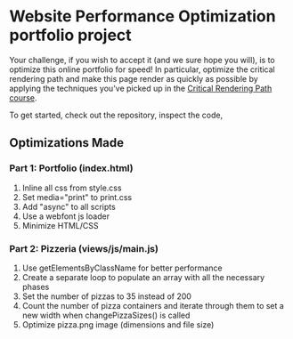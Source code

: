 






# Website Performance Optimization portfolio project

Your challenge, if you wish to accept it (and we sure hope you will), is to optimize this online portfolio for speed! In particular, optimize the critical rendering path and make this page render as quickly as possible by applying the techniques you've picked up in the [Critical Rendering Path course](https://www.udacity.com/course/ud884).

To get started, check out the repository, inspect the code,

## Optimizations Made

### Part 1: Portfolio (index.html)

1. Inline all css from style.css
1. Set media="print" to print.css
1. Add "async" to all scripts
1. Use a webfont js loader
1. Minimize HTML/CSS

### Part 2: Pizzeria (views/js/main.js)

1. Use getElementsByClassName for better performance
1. Create a separate loop to populate an array with all the necessary phases
1. Set the number of pizzas to 35 instead of 200
1. Count the number of pizza containers and iterate through them to set a new width when changePizzaSizes() is called
1. Optimize pizza.png image (dimensions and file size)


